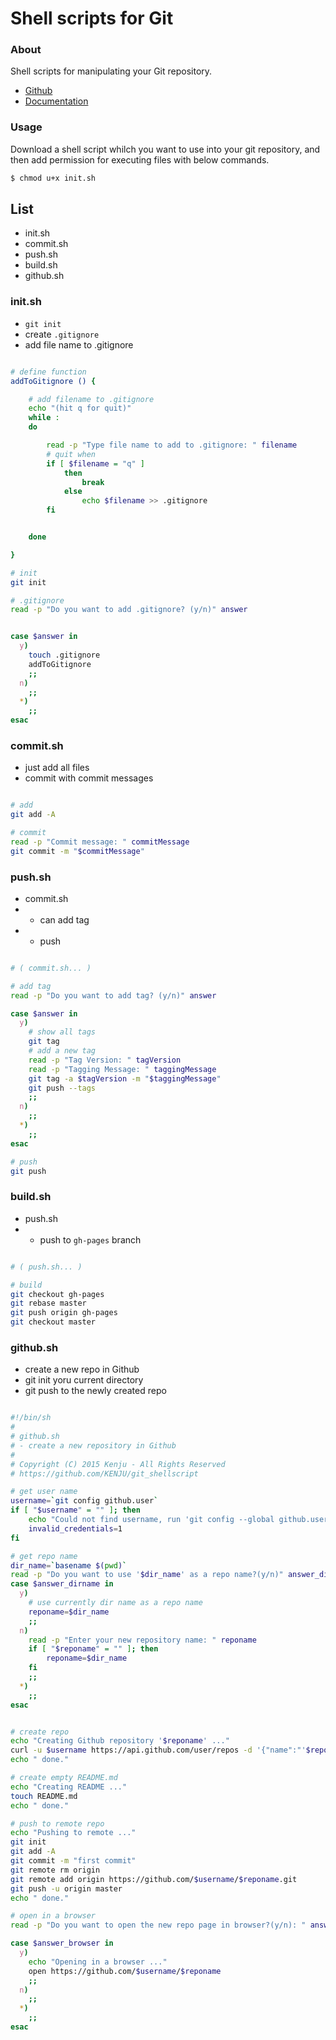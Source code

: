 # Shell scripts for Git

### About

Shell scripts for manipulating your Git repository. 

- [Github](https://github.com/KENJU/git_shellscript)
- [Documentation](http://kenju.github.io/git_shellscript/)

### Usage

Download a shell script whilch you want to use into your git repository, and then add permission for executing files with below commands.

```bash
$ chmod u+x init.sh
``` 

## List

- init.sh
- commit.sh
- push.sh
- build.sh
- github.sh


### init.sh

- `git init`
- create `.gitignore`
- add file name to .gitignore

```sh

# define function
addToGitignore () {

	# add filename to .gitignore
	echo "(hit q for quit)"	
	while :
	do

		read -p "Type file name to add to .gitignore: " filename
		# quit when
		if [ $filename = "q" ]
			then
				break
			else
				echo $filename >> .gitignore
		fi


	done

}

# init
git init

# .gitignore
read -p "Do you want to add .gitignore? (y/n)" answer


case $answer in
  y)
	touch .gitignore
	addToGitignore
    ;;
  n)
    ;;
  *)
    ;;
esac

```

### commit.sh

- just add all files
- commit with commit messages

```sh

# add
git add -A

# commit
read -p "Commit message: " commitMessage
git commit -m "$commitMessage"

```

### push.sh

- commit.sh
- + can add tag
- + push

```sh

# ( commit.sh... )

# add tag
read -p "Do you want to add tag? (y/n)" answer

case $answer in
  y)
    # show all tags
    git tag
    # add a new tag
    read -p "Tag Version: " tagVersion
    read -p "Tagging Message: " taggingMessage
    git tag -a $tagVersion -m "$taggingMessage"
    git push --tags
    ;;
  n)
    ;;
  *)
    ;;
esac

# push
git push

```

### build.sh

- push.sh
- + push to `gh-pages` branch

```sh

# ( push.sh... )

# build
git checkout gh-pages
git rebase master
git push origin gh-pages
git checkout master

```

### github.sh

- create a new repo in Github
- git init yoru current directory
- git push to the newly created repo

```sh

#!/bin/sh
# 
# github.sh
# - create a new repository in Github
#
# Copyright (C) 2015 Kenju - All Rights Reserved
# https://github.com/KENJU/git_shellscript 

# get user name
username=`git config github.user`
if [ "$username" = "" ]; then
	echo "Could not find username, run 'git config --global github.user <username>'"
	invalid_credentials=1
fi

# get repo name
dir_name=`basename $(pwd)`
read -p "Do you want to use '$dir_name' as a repo name?(y/n)" answer_dirname
case $answer_dirname in
  y)
	# use currently dir name as a repo name
	reponame=$dir_name
    ;;
  n)
	read -p "Enter your new repository name: " reponame
	if [ "$reponame" = "" ]; then
		reponame=$dir_name
	fi
    ;;
  *)
    ;;
esac


# create repo
echo "Creating Github repository '$reponame' ..."
curl -u $username https://api.github.com/user/repos -d '{"name":"'$reponame'"}'
echo " done."

# create empty README.md
echo "Creating README ..."
touch README.md
echo " done."

# push to remote repo
echo "Pushing to remote ..."
git init
git add -A
git commit -m "first commit"
git remote rm origin
git remote add origin https://github.com/$username/$reponame.git
git push -u origin master
echo " done."

# open in a browser
read -p "Do you want to open the new repo page in browser?(y/n): " answer_browser

case $answer_browser in
  y)
	echo "Opening in a browser ..."
	open https://github.com/$username/$reponame
    ;;
  n)
    ;;
  *)
    ;;
esac


```
